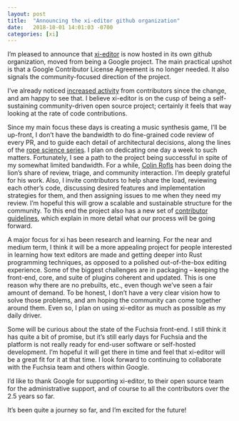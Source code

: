 ```yaml
---
layout: post
title:  "Announcing the xi-editor github organization"
date:   2018-10-01 14:01:03 -0700
categories: [xi]
---
```

I’m pleased to announce that [xi-editor](https://github.com/xi-editor) is now hosted in its own github organization, moved from being a Google project. The main practical upshot is that a Google Contributor License Agreement is no longer needed. It also signals the community-focused direction of the project.

I’ve already noticed [increased activity](https://github.com/xi-editor/xi-editor/graphs/contributors) from contributors since the change, and am happy to see that. I believe xi-editor is on the cusp of being a self-sustaining community-driven open source project; certainly it feels that way looking at the rate of code contributions.

Since my main focus these days is creating a music synthesis game, I’ll be up-front, I don’t have the bandwidth to do fine-grained code review of every PR, and to guide each detail of architectural decisions, along the lines of the [rope science series](http://xi-editor.github.io/xi-editor/docs/rope_science_00.html). I plan on dedicating one day a week to such matters. Fortunately, I see a path to the project being successful in spite of my somewhat limited bandwidth. For a while, [Colin Rofls](https://github.com/cmyr) has been doing the lion’s share of review, triage, and community interaction. I’m deeply grateful for his work. Also, I invite contributors to help share the load, reviewing each other’s code, discussing desired features and implementation strategies for them, and then assigning issues to me when they need my review. I’m hopeful this will grow a scalable and sustainable structure for the community. To this end the project also has a new set of [contributor guidelines](https://github.com/xi-editor/xi-editor/blob/master/CONTRIBUTING.md), which explain in more detail what our process will be going forward.

A major focus for xi has been research and learning. For the near and medium term, I think it will be a more appealing project for people interested in learning how text editors are made and getting deeper into Rust programming techniques, as opposed to a polished out-of-the-box editing experience. Some of the biggest challenges are in packaging – keeping the front-end, core, and suite of plugins coherent and updated. This is one reason why there are no prebuilts, etc., even though we’ve seen a fair amount of demand. To be honest, I don’t have a very clear vision how to solve those problems, and am hoping the community can come together around them. Even so, I plan on using xi-editor as much as possible as my daily driver.

Some will be curious about the state of the Fuchsia front-end. I still think it has quite a bit of promise, but it’s still early days for Fuchsia and the platform is not really ready for end-user software or self-hosted development. I’m hopeful it will get there in time and feel that xi-editor will be a great fit for it at that time. I look forward to continuing to collaborate with the Fuchsia team and others within Google.

I’d like to thank Google for supporting xi-editor, to their open source team for the administrative support, and of course to all the contributors over the 2.5 years so far.

It’s been quite a journey so far, and I’m excited for the future!

